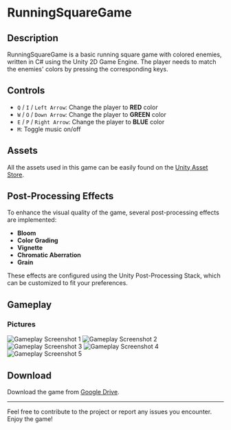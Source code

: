 # RunningSquareGame

## Description
RunningSquareGame is a basic running square game with colored enemies, written in C# using the Unity 2D Game Engine. The player needs to match the enemies' colors by pressing the corresponding keys.

## Controls
- `Q` / `I` / `Left Arrow`: Change the player to **RED** color
- `W` / `O` / `Down Arrow`: Change the player to **GREEN** color
- `E` / `P` / `Right Arrow`: Change the player to **BLUE** color
- `M`: Toggle music on/off

## Assets
All the assets used in this game can be easily found on the [Unity Asset Store](https://assetstore.unity.com).

## Post-Processing Effects
To enhance the visual quality of the game, several post-processing effects are implemented:
- **Bloom**
- **Color Grading** 
- **Vignette**
- **Chromatic Aberration**
- **Grain**

These effects are configured using the Unity Post-Processing Stack, which can be customized to fit your preferences.

## Gameplay

### Pictures
![Gameplay Screenshot 1](https://github.com/mihww/RunningSquareGame/assets/147138758/b11ca61c-79f0-4a7a-b9e4-f7d4c1311d7d)
![Gameplay Screenshot 2](https://github.com/mihww/RunningSquareGame/assets/147138758/3f3a0b8d-0da0-4398-b4a4-0187cc781a87)
![Gameplay Screenshot 3](https://github.com/mihww/RunningSquareGame/assets/147138758/11da79ea-9b39-4333-8365-4535b534a21c)
![Gameplay Screenshot 4](https://github.com/mihww/RunningSquareGame/assets/147138758/e00e3a3e-5481-4fe7-bef6-22f0b4521b64)
![Gameplay Screenshot 5](https://github.com/mihww/RunningSquareGame/assets/147138758/177f11a9-ae1c-46c7-ad90-d099d784241f)

## Download
Download the game from [Google Drive](https://drive.google.com/file/d/1Nd0tkc-_0aYFuJJVPH4Epn-nT8MwhuRc/view?usp=sharing).

---

Feel free to contribute to the project or report any issues you encounter. Enjoy the game!
